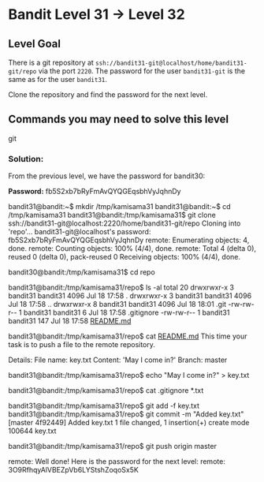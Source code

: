 # Bandit Level 31 → Level 32

## Level Goal

There is a git repository at `ssh://bandit31-git@localhost/home/bandit31-git/repo` via the port `2220`. The password for the user `bandit31-git` is the same as for the user `bandit31`.

Clone the repository and find the password for the next level.

## Commands you may need to solve this level

git

### Solution:

From the previous level, we have the password for bandit30:

**Password:** fb5S2xb7bRyFmAvQYQGEqsbhVyJqhnDy

bandit31@bandit:~$ mkdir /tmp/kamisama31
bandit31@bandit:~$ cd /tmp/kamisama31
bandit31@bandit:/tmp/kamisama31$ git clone ssh://bandit31-git@localhost:2220/home/bandit31-git/repo
Cloning into 'repo'...
bandit31-git@localhost's password: fb5S2xb7bRyFmAvQYQGEqsbhVyJqhnDy
remote: Enumerating objects: 4, done.
remote: Counting objects: 100% (4/4), done.
remote: Total 4 (delta 0), reused 0 (delta 0), pack-reused 0
Receiving objects: 100% (4/4), done.

bandit30@bandit:/tmp/kamisama31$ cd repo

bandit31@bandit:/tmp/kamisama31/repo$ ls -al
total 20
drwxrwxr-x 3 bandit31 bandit31 4096 Jul 18 17:58 .
drwxrwxr-x 3 bandit31 bandit31 4096 Jul 18 17:58 ..
drwxrwxr-x 8 bandit31 bandit31 4096 Jul 18 18:01 .git
-rw-rw-r-- 1 bandit31 bandit31    6 Jul 18 17:58 .gitignore
-rw-rw-r-- 1 bandit31 bandit31  147 Jul 18 17:58 [README.md](http://readme.md/)

bandit31@bandit:/tmp/kamisama31/repo$ cat [README.md](http://readme.md/)
This time your task is to push a file to the remote repository.

Details:
File name: key.txt
Content: 'May I come in?'
Branch: master

bandit31@bandit:/tmp/kamisama31/repo$ echo "May I come in?" > key.txt

bandit31@bandit:/tmp/kamisama31/repo$ cat .gitignore
*.txt

bandit31@bandit:/tmp/kamisama31/repo$ git add -f key.txt
bandit31@bandit:/tmp/kamisama31/repo$ git commit -m "Added key.txt"
[master 4f92449] Added key.txt
1 file changed, 1 insertion(+)
create mode 100644 key.txt

bandit31@bandit:/tmp/kamisama31/repo$ git push origin master

remote: Well done! Here is the password for the next level:
remote: 3O9RfhqyAlVBEZpVb6LYStshZoqoSx5K